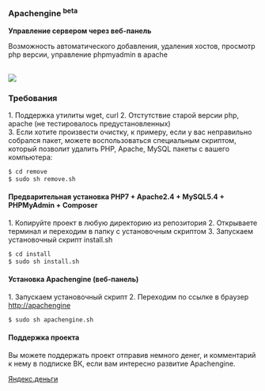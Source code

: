 <h3>Apachengine <sup>beta</sup></h3>
<b>Управление сервером через веб-панель</b>
<p>Возможность автоматического добавления, удаления хостов, просмотр php версии, управление phpmyadmin в apache</p>
<br>
<img src="https://habrastorage.org/files/0c5/adc/cfb/0c5adccfb5aa49e3be49474ad0b5139b.png" aling="center"/>
<br>
<h3>Требования</h3>
1. Поддержка утилиты wget, curl
2. Отстутствие старой версии php, apache (не тестировалось предустановленных) <br>  
3. Если хотите произвести очистку, к примеру, если у вас неправильно собрался пакет, можете воспользоваться специальным скриптом,
который позволит удалить PHP, Apache, MySQL пакеты с вашего компьютера:

```bash
$ cd remove
$ sudo sh remove.sh
``` 

<h4>Предварительная установка PHP7 + Apache2.4 + MySQL5.4 + PHPMyAdmin + Composer</h4>
1. Копируйте проект в любую директорию из репозитория
2. Открываете терминал и переходим в папку с установочным скриптом
3. Запускаем установочный скрипт install.sh

```bash
$ cd install
$ sudo sh install.sh
``` 

<h4>Установка Apachengine (веб-панель)</h4>
1. Запускаем установочный скрипт
2. Переходим по ссылке в браузер <a href="#">http://apachengine</a>

```bash
$ sudo sh apachengine.sh
```

<h4>Поддержка проекта</h4>
Вы можете поддержать проект отправив немного денег, и комментарий к нему в подписке ВК,
если вам интересно развитие Apachengine. <br>

<a href="https://money.yandex.ru/to/410011651364842">Яндекс.деньги</a>